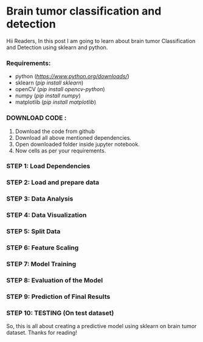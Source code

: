 # Brain tumor classification and detection 

<!-- wp:paragraph -->
<p>Hii Readers, In this post I am going to learn about brain tumor Classification and Detection using sklearn and python.</p>
<!-- /wp:paragraph -->

<!-- wp:heading {"level":3} -->
<h3>Requirements:</h3>
<!-- /wp:heading -->

<!-- wp:list -->
<ul><li>python (<a href="https://www.python.org/downloads/"><em>https://www.python.org/downloads/</em></a>)</li><li>sklearn (<em>pip install sklearn</em>)</li><li>openCV (<em>pip install opencv-python</em>)</li><li>numpy (<em>pip install numpy</em>)</li><li>matplotlib (<em>pip install matplotlib</em>)</li></ul>
<!-- /wp:list -->

<!-- wp:heading {"level":3} -->
<h3>DOWNLOAD CODE :</h3>
<!-- /wp:heading -->

<!-- wp:list {"ordered":true} -->
<ol><li>Download the code from github</li><li>Download all above mentioned dependencies.</li><li>Open downloaded folder inside jupyter notebook.</li><li>Now cells as per your requirements.</li></ol>
<!-- /wp:list -->

<!-- wp:heading {"level":3} -->
<h3>STEP 1: Load Dependencies</h3>
<!-- /wp:heading -->

<!-- wp:heading {"level":3} -->
<h3>STEP 2: Load and prepare data</h3>
<!-- /wp:heading -->

<!-- wp:heading {"level":3} -->
<h3>STEP 3: Data Analysis</h3>
<!-- /wp:heading -->

<!-- wp:heading {"level":3} -->
<h3>STEP 4: Data Visualization</h3>
<!-- /wp:heading -->

<!-- wp:heading {"level":3} -->
<h3>STEP 5: Split Data</h3>
<!-- /wp:heading -->

<!-- wp:heading -->
<h3>STEP 6: Feature Scaling</h3>
<!-- /wp:heading -->

<!-- wp:heading {"level":3} -->
<h3>STEP 7: Model Training</h3>
<!-- /wp:heading -->

<!-- wp:heading {"level":3} -->
<h3>STEP 8: Evaluation of the Model</h3>
<!-- /wp:heading -->

<!-- wp:heading {"level":3} -->
<h3>STEP 9: Prediction of Final Results</h3>
<!-- /wp:heading -->

<!-- wp:heading {"level":3} -->
<h3>STEP 10: TESTING (On test dataset)</h3>
<!-- /wp:heading -->

<!-- wp:paragraph -->
<p>So, this is all about creating a predictive model using sklearn on brain tumor dataset. Thanks for reading!</p>
<!-- /wp:paragraph -->

<!-- wp:paragraph -->
<p></p>
<!-- /wp:paragraph -->
